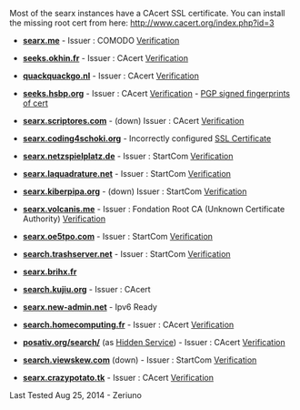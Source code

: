 Most of the searx instances have a CAcert SSL certificate.
You can install the missing root cert from here: http://www.cacert.org/index.php?id=3

* [**searx.me**](https://searx.me) - Issuer : COMODO [Verification](https://www.ssllabs.com/ssltest/analyze.html?d=searx.me&s=194.150.168.104)

* [**seeks.okhin.fr**](https://seeks.okhin.fr/) - Issuer : CAcert [Verification](https://www.ssllabs.com/ssltest/analyze.html?d=seeks.okhin.fr)

* [**quackquackgo.nl**](https://quackquackgo.nl/) - Issuer : CAcert [Verification](https://www.ssllabs.com/ssltest/analyze.html?d=quackquackgo.nl)

* [**seeks.hsbp.org**](https://seeks.hsbp.org/) - Issuer : CAcert [Verification](https://www.ssllabs.com/ssltest/analyze.html?d=seeks.hsbp.org) - [PGP signed fingerprints of cert](https://seeks.hsbp.org/cert)

* [**searx.scriptores.com**](https://searx.scriptores.com/) - (down) Issuer : CAcert [Verification](https://www.ssllabs.com/ssltest/analyze.html?d=searx.scriptores.com)

* [**searx.coding4schoki.org**](https://searx.coding4schoki.org/) - Incorrectly configured [SSL Certificate](https://www.ssllabs.com/ssltest/analyze.html?d=searx.coding4schoki.org)

* [**searx.netzspielplatz.de**](https://searx.netzspielplatz.de/) - Issuer : StartCom [Verification](https://www.ssllabs.com/ssltest/analyze.html?d=searx.netzspielplatz.de)

* [**searx.laquadrature.net**](https://searx.laquadrature.net) - Issuer : StartCom [Verification](https://www.ssllabs.com/ssltest/analyze.html?d=searx.laquadrature.net)

* [**searx.kiberpipa.org**](https://searx.kiberpipa.org) - (down) Issuer : StartCom [Verification](https://www.ssllabs.com/ssltest/analyze.html?d=searx.kiberpipa.org)

* [**searx.volcanis.me**](https://searx.volcanis.me) - Issuer : Fondation Root CA (Unknown Certificate Authority) [Verification](https://www.ssllabs.com/ssltest/analyze.html?d=searx.volcanis.me)

* [**searx.oe5tpo.com**](https://searx.oe5tpo.com) - Issuer : StartCom [Verification](https://www.ssllabs.com/ssltest/analyze.html?d=searx.oe5tpo.com)

* [**search.trashserver.net**](https://search.trashserver.net) - Issuer : StartCom [Verification](https://www.ssllabs.com/ssltest/analyze.html?d=search.trashserver.net)

* [**searx.brihx.fr**](https://searx.brihx.fr)

* [**search.kujiu.org**](https://search.kujiu.org) - Issuer : CAcert 

* [**searx.new-admin.net**](https://searx.new-admin.net) - Ipv6 Ready 

* [**search.homecomputing.fr**](https://search.homecomputing.fr/) - Issuer : CAcert [Verification](https://www.ssllabs.com/ssltest/analyze.html?d=search.homecomputing.fr)

* [**posativ.org/search/**](https://posativ.org/search/) (as [Hidden Service](http://i5cmiegzetfzb4h6.onion/search/)) - Issuer : CAcert [Verification](https://www.ssllabs.com/ssltest/analyze.html?d=posativ.org)

* [**search.viewskew.com**](https://search.viewskew.com/) (down) - Issuer : StartCom [Verification](https://www.ssllabs.com/ssltest/analyze.html?d=search.viewskew.com)

* [**searx.crazypotato.tk**](https://searx.crazypotato.tk) - Issuer : CAcert [Verification](https://www.ssllabs.com/ssltest/analyze.html?d=searx.crazypotato.tk)

Last Tested Aug 25, 2014 - Zeriuno